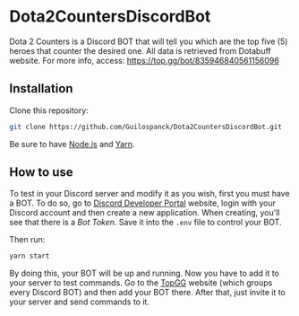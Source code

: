 # Dota2CountersDiscordBot
Dota 2 Counters is a Discord BOT that will tell you which are the top five (5) heroes that counter the desired one. All data is retrieved from Dotabuff website.
For more info, access: https://top.gg/bot/835946840561156096

## Installation
Clone this repository:
```bash
git clone https://github.com/Guilospanck/Dota2CountersDiscordBot.git
```
Be sure to have [Node.js](https://nodejs.org/en/download/) and [Yarn](https://yarnpkg.com/getting-started/install).

## How to use
To test in your Discord server and modify it as you wish, first you must have a BOT. To do so, go to [Discord Developer Portal](https://discord.com/developers/applications/) website, login with your Discord account and then create a new application.
When creating, you'll see that there is a *Bot Token*. Save it into the <code>.env</code> file to control your BOT.

Then run:
```bash
yarn start
```
By doing this, your BOT will be up and running. Now you have to add it to your server to test commands.
Go to the [TopGG](https://top.gg/bot/new) website (which groups every Discord BOT) and then add your BOT there.
After that, just invite it to your server and send commands to it.
